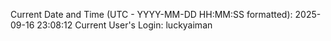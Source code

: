 Current Date and Time (UTC - YYYY-MM-DD HH:MM:SS formatted): 2025-09-16 23:08:12
Current User's Login: luckyaiman

